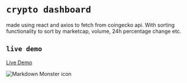 # `crypto dashboard ` 
made using react and axios to fetch from coingecko api. With sorting functionality to sort by marketcap, volume, 24h percentage change etc.

## `live demo`
[Live Demo](https://60bcae202c642600070f1025--sad-noyce-bacdb7.netlify.app/)

<img src="https://i.ibb.co/WDFL8yd/Screenshot-2021-06-06-at-12-34-08.png"
     alt="Markdown Monster icon"
     style="float: left; margin-right: 10px;" />
